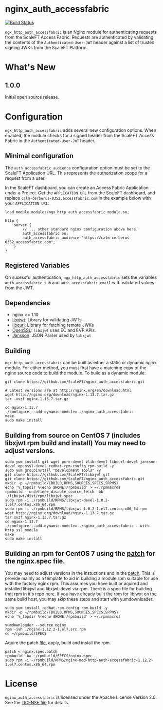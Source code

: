 # nginx_auth_accessfabric

[![Build Status](https://travis-ci.org/ScaleFT/nginx_auth_accessfabric.svg?branch=master)](https://travis-ci.org/ScaleFT/nginx_auth_accessfabric)

`ngx_http_auth_accessfabric` is an Nginx module for authenticating requests from the ScaleFT Access Fabric.  Requests are authenticated by validating the contents of the `Authenticated-User-JWT` header against a list of trusted signing JWKs from the ScaleFT Platform.

# What's New

## 1.0.0

Initial open source release.

# Configuration

`ngx_http_auth_accessfabric` adds several new configuration options. When enabled, the module checks for a signed header from the ScaleFT Access Fabric in the `Authenticated-User-JWT` header.

## Minimal configuration

The `auth_accessfabric_audience` configuration option must be set to the ScaleFT Application URL.  This represents the authorization scope for a request from a user.

In the ScaleFT dashboard, you can create an Access Fabric Application under a Project. Get the `APPLICATION URL` from the ScaleFT dashboard, and replace `calm-cerberus-0352.accessfabric.com` in the example below with your `APPLICATION URL`:

```
load_module modules/ngx_http_auth_accessfabric_module.so;

http {
    server {
        // ... other standard nginx configuration above here.
        auth_accessfabric on;
        auth_accessfabric_audience "https://calm-cerberus-0352.accessfabric.com";
    }
}

```

## Registered Variables

On sucessful authentication, `ngx_http_auth_accessfabric` sets the variables `auth_accessfabric_sub` and `auth_accessfabric_email` with validated values from the JWT. 

## Dependencies

- nginx >= 1.10
- [libxjwt](https://github.com/ScaleFT/libxjwt): Library for validating JWTs
- [libcurl](https://curl.haxx.se/libcurl/): Library for fetching remote JWKs
- [OpenSSL](https://www.openssl.org/): `libxjwt` uses EC and EVP APIs.
- [Jansson](http://www.digip.org/jansson/): JSON Parser used by `libxjwt`

## Building

`ngx_http_auth_accessfabric` can be built as either a static or dynamic nginx module.  For either method,
you must first have a matching copy of the nginx source code to build the module. To build as a dynamic module:

```
git clone https://github.com/ScaleFT/nginx_auth_accessfabric.git

# Latest versions are at http://nginx.org/en/download.html
wget http://nginx.org/download/nginx-1.13.7.tar.gz
tar -xvzf nginx-1.13.7.tar.gz

cd nginx-1.13.7
./configure --add-dynamic-module=../nginx_auth_accessfabric
make
sudo make install
```

## Building from source on CentOS 7 (includes libxjwt rpm build and install) You may need to adjust versions.

```
sudo yum install git wget pcre-devel zlib-devel libcurl-devel jansson-devel openssl-devel redhat-rpm-config rpm-build -y
sudo yum groupinstall "Development Tools" -y
git clone https://github.com/ScaleFT/libxjwt.git
git clone https://github.com/ScaleFT/nginx_auth_accessfabric.git 
mkdir -p ~/rpmbuild/{BUILD,RPMS,SOURCES,SPECS,SRPMS}
echo '%_topdir %(echo $HOME)/rpmbuild' > ~/.rpmmacros
rpmbuild --undefine=_disable_source_fetch -bb ./libxjwt/dist/rpm/libxjwt.spec
sudo rpm -i ./rpmbuild/RPMS/libxjwt-devel-1.0.2-1.el7.centos.x86_64.rpm
sudo rpm -i ./rpmbuild/RPMS/libxjwt-1.0.2-1.el7.centos.x86_64.rpm
wget http://nginx.org/download/nginx-1.13.7.tar.gz
tar xvzf nginx-1.13.7.tar.gz
cd nginx-1.13.7
./configure --add-dynamic-module=../nginx_auth_accessfabric --with-http_ssl_module
make
sudo make install
```

## Building an rpm for CentOS 7 using the [patch](./dist/rpm/centos7/nginx.spec.patch) for the nginx.spec file.
You may need to adjust versions in the instuctions and in the [patch](./dist/rpm/centos7/nginx.spec.patch).  This is provide mainly as a template to aid in building a module rpm suitable for use with the factory nginx rpm.
This assumes you have built or aquired and installed libxjwt and libxjwt-devel via rpm. There is a spec file for building that rpm in it's repo [here](https://github.com/ScaleFT/libxjwt/blob/master/dist/rpm/libxjwt.spec).
If you have already built the rpm for libjwxt on the same build host, you may skip these steps and start with yumdownloader.
```
sudo yum install redhat-rpm-config rpm-build -y
mkdir -p ~/rpmbuild/{BUILD,RPMS,SOURCES,SPECS,SRPMS}
echo '%_topdir %(echo $HOME)/rpmbuild' > ~/.rpmmacros
```
```
yumdownloader --source nginx
rpm -ivh ./nginx-1.12.2-1.el7.src.rpm
cd ~/rpmbuild/SPECS
```
Aquire the patch [file](./dist/rpm/centos7/nginx.spec.patch), apply, build and install the rpm.
```
patch < nginx.spec.patch
rpmbuild -ba ~/rpmbuild/SPECS/nginx.spec
sudo rpm -i ~/rpmbuild/RPMS/nginx-mod-http-auth-accessfabric-1.12.2-1.el7.centos.x86_64.rpm
```

# License

`nginx_auth_accessfabric` is licensed under the Apache License Version 2.0. See the [LICENSE file](./LICENSE) for details.
